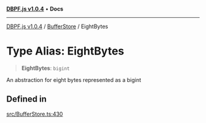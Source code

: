 [**DBPF.js v1.0.4**](../../README.md) • **Docs**

***

[DBPF.js v1.0.4](../../README.md) / [BufferStore](../README.md) / EightBytes

# Type Alias: EightBytes

> **EightBytes**: `bigint`

An abstraction for eight bytes represented as a bigint

## Defined in

[src/BufferStore.ts:430](https://github.com/anonhostpi/DBPF.js/blob/96bf3262c3e4b9863c3bc71ebc15b70d5c50d6d9/src/BufferStore.ts#L430)
